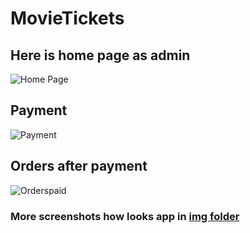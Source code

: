# MovieTickets
## Here is home page as admin
![Home Page](https://zapodaj.net/images/5dc6bb2630b4b.png)

## Payment
![Payment](https://zapodaj.net/images/b1f8ad8803585.png)

## Orders after payment
![Orderspaid](https://zapodaj.net/images/138cecb630d8b.png)

### More screenshots how looks app in [img folder](https://github.com/JeffJotka/MovieTickets/tree/master/img)

